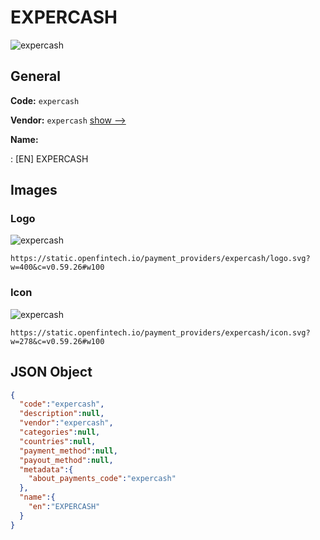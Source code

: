 
# EXPERCASH 
![expercash](https://static.openfintech.io/payment_providers/expercash/logo.svg?w=400&c=v0.59.26#w100)  

## General 
 
**Code:** `expercash` 
 
**Vendor:** `expercash` [show -->](/vendors/expercash/) 
 
**Name:** 
 
:	[EN] EXPERCASH 
 

## Images 

### Logo 
 
![expercash](https://static.openfintech.io/payment_providers/expercash/logo.svg?w=400&c=v0.59.26#w100)  

```
https://static.openfintech.io/payment_providers/expercash/logo.svg?w=400&c=v0.59.26#w100
```  

### Icon 
 
![expercash](https://static.openfintech.io/payment_providers/expercash/icon.svg?w=278&c=v0.59.26#w100)  

```
https://static.openfintech.io/payment_providers/expercash/icon.svg?w=278&c=v0.59.26#w100
```  

## JSON Object 

```json
{
  "code":"expercash",
  "description":null,
  "vendor":"expercash",
  "categories":null,
  "countries":null,
  "payment_method":null,
  "payout_method":null,
  "metadata":{
    "about_payments_code":"expercash"
  },
  "name":{
    "en":"EXPERCASH"
  }
}
```  
